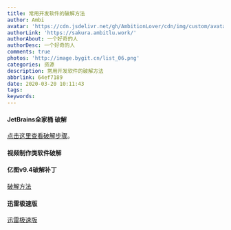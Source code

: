 ```yaml
---
title: 常用开发软件的破解方法
author: Ambi
avatar: 'https://cdn.jsdelivr.net/gh/AmbitionLover/cdn/img/custom/avatar.jpg'
authorLink: 'https://sakura.ambitlu.work/'
authorAbout: 一个好奇的人
authorDesc: 一个好奇的人
comments: true
photos: 'http://image.bygit.cn/list_06.png'
categories: 资源
description: 常用开发软件的破解方法
abbrlink: 64ef7189
date: 2020-03-20 10:11:43
tags:
keywords:
---
```

#### JetBrains全家桶 破解

[点击这里查看破解步骤](https://zhile.io/2018/08/17/jetbrains-license-server-crack.html)。


#### 视频制作类软件破解
[](https://zixue.3d66.com/popsoft.html)

#### 亿图v9.4破解补丁
[破解方法](https://www.jianshu.com/p/8065731e6b36)

#### 迅雷极速版
[迅雷极速版](https://www.52pojie.cn/thread-1025890-1-1.html)